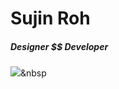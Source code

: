 # Sujin Roh



##### Designer $$ Developer
<img src="https://img.shields.io/badge/AdobePhotoshop#31A8FF?style=flat-square&logo=simpleiconsAdobePhotoshop&logoColor=white"/></a>&nbsp 

